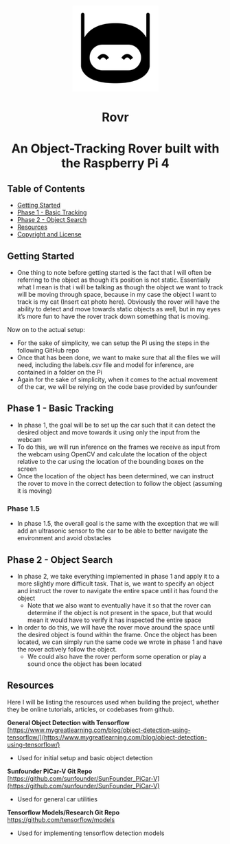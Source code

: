 <p align="center">
    <br>
    <img src="https://github.com/antonioverdi/Text-Generation-GUI/blob/master/docs/imgs/happy-robot.png" width="200"/>
    <br>
<p>
<h1 align="center">
<p> Rovr </p>
</h1>
<h1 align="center">
<p> An Object-Tracking Rover built with the Raspberry Pi 4</p>
</h1>

## Table of Contents

- [Getting Started](#getting-started)
- [Phase 1 - Basic Tracking](#phase-1---basic-tracking)
- [Phase 2 - Object Search](#phase-2---object-search)
- [Resources](#resources)
- [Copyright and License](#copyright-and-license)

## Getting Started
- One thing to note before getting started is the fact that I will often be referring to the object as though it’s position is not static. Essentially what I mean is that i will be talking as though the object we want to track will be moving through space, because in my case the object I want to track is my cat (Insert cat photo here). Obviously the rover will have the ability to detect and move towards static objects as well, but in my eyes it’s more fun to have the rover track down something that is moving.

Now on to the actual setup: 
- For the sake of simplicity, we can setup the Pi using the steps in the following GitHub repo
- Once that has been done, we want to make sure that all the files we will need, including the labels.csv file and model for inference, are contained in a folder on the Pi
- Again for the sake of simplicity, when it comes to the actual movement of the car, we will be relying on the code base provided by sunfounder

## Phase 1 - Basic Tracking
- In phase 1, the goal will be to set up the car such that it can detect the desired object and move towards it using only the input from the webcam
- To do this, we will run inference on the frames we receive as input from the webcam using OpenCV and calculate the location of the object relative to the car using the location of the bounding boxes on the screen
- Once the location of the object has been determined, we can instruct the rover to move in the correct detection to follow the object (assuming it is moving)

### Phase 1.5
- In phase 1.5, the overall goal is the same with the exception that we will add an ultrasonic sensor to the car to be able to better navigate the environment and avoid obstacles

## Phase 2 - Object Search
- In phase 2, we take everything implemented in phase 1 and apply it to a more slightly more difficult task. That is, we want to specify an object and instruct the rover to navigate the entire space until it has found the object
    - Note that we also want to eventually have it so that the rover can determine if the object is not present in the space, but that would mean it would have to verify it has inspected the entire space
- In order to do this, we will have the rover move around the space until the desired object is found within the frame. Once the object has been located, we can simply run the same code we wrote in phase 1 and have the rover actively follow the object.
    - We could also have the rover perform some operation or play a sound once the object has been located

## Resources
Here I will be listing the resources used when building the project, whether they be online tutorials, articles, or codebases from github.

**General Object Detection with Tensorflow** [https://www.mygreatlearning.com/blog/object-detection-using-tensorflow/](https://www.mygreatlearning.com/blog/object-detection-using-tensorflow/)

- Used for initial setup and basic object detection



**Sunfounder PiCar-V Git Repo** [https://github.com/sunfounder/SunFounder_PiCar-V](https://github.com/sunfounder/SunFounder_PiCar-V)

- Used for general car utilities


**Tensorflow Models/Research Git Repo** https://github.com/tensorflow/models

- Used for implementing tensorflow detection models



